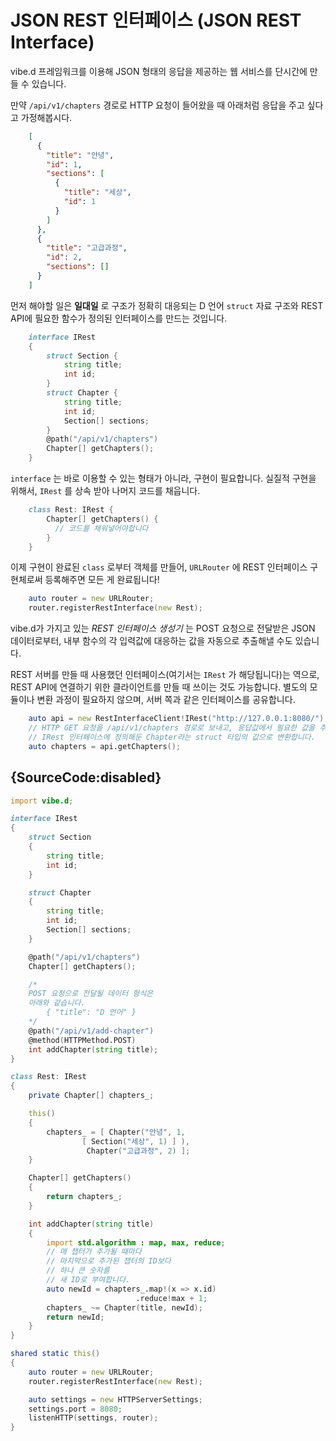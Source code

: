 # JSON REST 인터페이스 (JSON REST Interface)

vibe.d 프레임워크를 이용해 JSON 형태의 응답을 제공하는 웹 서비스를 단시간에 만들 수 있습니다.

만약 `/api/v1/chapters` 경로로 HTTP 요청이 들어왔을 때 아래처럼 응답을 주고 싶다고 가정해봅시다.

```json
    [
      {
        "title": "안녕",
        "id": 1,
        "sections": [
          {
            "title": "세상",
            "id": 1
          }
        ]
      },
      {
        "title": "고급과정",
        "id": 2,
        "sections": []
      }
    ]
```

먼저 해야할 일은 **일대일** 로 구조가 정확히 대응되는 D 언어 `struct` 자료 구조와
REST API에 필요한 함수가 정의된 인터페이스를 만드는 것입니다.

```d
    interface IRest
    {
        struct Section {
            string title;
            int id;
        }
        struct Chapter {
            string title;
            int id;
            Section[] sections;
        }
        @path("/api/v1/chapters")
        Chapter[] getChapters();
    }
```

`interface` 는 바로 이용할 수 있는 형태가 아니라, 구현이 필요합니다. 실질적 구현을 위해서,
`IRest` 를 상속 받아 나머지 코드를 채웁니다.

```d
    class Rest: IRest {
        Chapter[] getChapters() {
          // 코드를 채워넣어야합니다
        }
    }
```

이제 구현이 완료된 `class` 로부터 객체를 만들어, `URLRouter` 에 REST 인터페이스 구현체로써 등록해주면 모든 게 완료됩니다!

```d
    auto router = new URLRouter;
    router.registerRestInterface(new Rest);
```

vibe.d가 가지고 있는 *REST 인터페이스 생성기* 는 POST 요청으로 전달받은 JSON 데이터로부터,
내부 함수의 각 입력값에 대응하는 값을 자동으로 추출해낼 수도 있습니다.

REST 서버를 만들 때 사용했던 인터페이스(여기서는 `IRest` 가 해당됩니다)는 역으로, REST API에 연결하기 위한 클라이언트를 만들 때 쓰이는 것도 가능합니다. 별도의 모듈이나 변환 과정이 필요하지 않으며, 서버 쪽과 같은 인터페이스를 공유합니다.

```d
    auto api = new RestInterfaceClient!IRest("http://127.0.0.1:8080/");
    // HTTP GET 요청을 /api/v1/chapters 경로로 보내고, 응답값에서 필요한 값을 추출하고,
    // IRest 인터페이스에 정의해둔 Chapter라는 struct 타입의 값으로 변환합니다.
    auto chapters = api.getChapters();
```

## {SourceCode:disabled}

```d
import vibe.d;

interface IRest
{
    struct Section
    {
        string title;
        int id;
    }

    struct Chapter
    {
        string title;
        int id;
        Section[] sections;
    }

    @path("/api/v1/chapters")
    Chapter[] getChapters();

    /*
    POST 요청으로 전달될 데이터 형식은
    아래와 같습니다.
        { "title": "D 언어" }
    */
    @path("/api/v1/add-chapter")
    @method(HTTPMethod.POST)
    int addChapter(string title);
}

class Rest: IRest
{
    private Chapter[] chapters_;

    this()
    {
        chapters_ = [ Chapter("안녕", 1,
                [ Section("세상", 1) ] ),
                 Chapter("고급과정", 2) ];
    }

    Chapter[] getChapters()
    {
        return chapters_;
    }

    int addChapter(string title)
    {
        import std.algorithm : map, max, reduce;
        // 매 챕터가 추가될 때마다
        // 마지막으로 추가된 챕터의 ID보다
        // 하나 큰 숫자를
        // 새 ID로 부여합니다.
        auto newId = chapters_.map!(x => x.id)
                            .reduce!max + 1;
        chapters_ ~= Chapter(title, newId);
        return newId;
    }
}

shared static this()
{
    auto router = new URLRouter;
    router.registerRestInterface(new Rest);

    auto settings = new HTTPServerSettings;
    settings.port = 8080;
    listenHTTP(settings, router);
}
```
